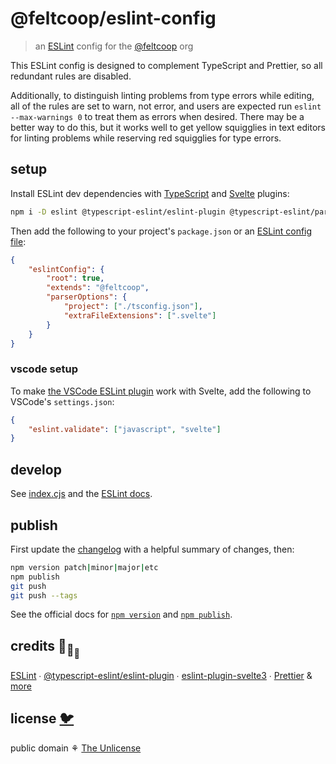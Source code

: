 # @feltcoop/eslint-config

> an [ESLint](https://eslint.org/) config for the [@feltcoop](https://github.com/feltcoop) org

This ESLint config is designed to complement TypeScript and Prettier,
so all redundant rules are disabled.

Additionally, to distinguish linting problems from type errors while editing,
all of the rules are set to warn, not error,
and users are expected run `eslint --max-warnings 0` to treat them as errors when desired.
There may be a better way to do this,
but it works well to get yellow squigglies in text editors for linting problems
while reserving red squigglies for type errors.

## setup

Install ESLint dev dependencies with
[TypeScript](https://github.com/typescript-eslint/typescript-eslint/)
and [Svelte](https://github.com/sveltejs/eslint-plugin-svelte3) plugins:

```bash
npm i -D eslint @typescript-eslint/eslint-plugin @typescript-eslint/parser eslint-plugin-svelte3
```

Then add the following to your project's `package.json` or an
[ESLint config file](https://eslint.org/docs/user-guide/configuring/configuration-files):

```json
{
	"eslintConfig": {
		"root": true,
		"extends": "@feltcoop",
		"parserOptions": {
			"project": ["./tsconfig.json"],
			"extraFileExtensions": [".svelte"]
		}
	}
}
```

### vscode setup

To make [the VSCode ESLint plugin](https://github.com/microsoft/vscode-eslint) work with Svelte,
add the following to VSCode's `settings.json`:

```json
{
	"eslint.validate": ["javascript", "svelte"]
}
```

## develop

See [index.cjs](index.cjs) and the [ESLint docs](https://eslint.org/).

## publish

First update the [changelog](changelog.md) with a helpful summary of changes, then:

```bash
npm version patch|minor|major|etc
npm publish
git push
git push --tags
```

See the official docs for [`npm version`](https://docs.npmjs.com/cli/v8/commands/npm-version)
and [`npm publish`](https://docs.npmjs.com/cli/v8/commands/npm-publish).

## credits 🐢<sub>🐢</sub><sub><sub>🐢</sub></sub>

[ESLint](https://github.com/eslint/eslint) ∙
[@typescript-eslint/eslint-plugin](https://github.com/typescript-eslint/typescript-eslint) ∙
[eslint-plugin-svelte3](https://github.com/sveltejs/eslint-plugin-svelte3) ∙
[Prettier](https://github.com/prettier/prettier)
& [more](package.json)

## license [🐦](https://wikipedia.org/wiki/Free_and_open-source_software)

public domain ⚘ [The Unlicense](license)
